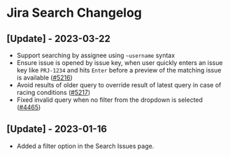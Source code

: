 # Jira Search Changelog

## [Update] - 2023-03-22

- Support searching by assignee using `~username` syntax
- Ensure issue is opened by issue key, when user quickly enters an issue key like `PRJ-1234` and hits `Enter` before a preview of the matching issue is available ([#5216](https://github.com/raycast/extensions/issues/5216))
- Avoid results of older query to override result of latest query in case of racing conditions ([#5217](https://github.com/raycast/extensions/issues/5217))
- Fixed invalid query when no filter from the dropdown is selected ([#4465](https://github.com/raycast/extensions/issues/4465))

## [Update] - 2023-01-16 

 - Added a filter option in the Search Issues page.